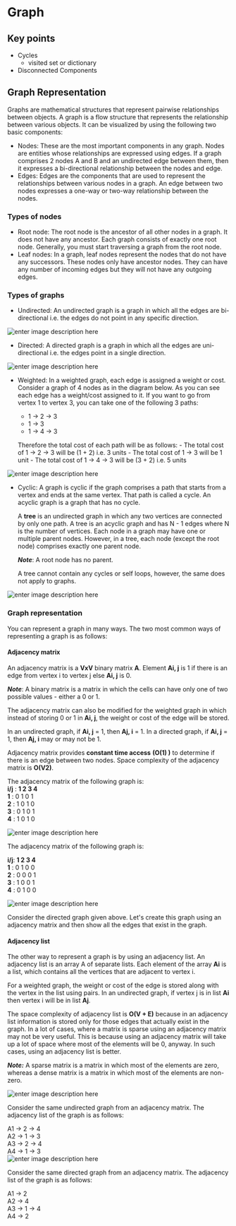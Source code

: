 # Graph

## Key points

* Cycles
  * visited set or dictionary
* Disconnected Components

## Graph Representation

Graphs are mathematical structures that represent pairwise relationships between objects. A graph is a flow structure that represents the relationship between various objects. It can be visualized by using the following two basic components:

* Nodes: These are the most important components in any graph. Nodes are entities whose relationships are expressed using edges. If a graph comprises 2 nodes A and B and an undirected edge between them, then it expresses a bi-directional relationship between the nodes and edge.
* Edges: Edges are the components that are used to represent the relationships between various nodes in a graph. An edge between two nodes expresses a one-way or two-way relationship between the nodes.

### **Types of nodes**

* Root node: The root node is the ancestor of all other nodes in a graph. It does not have any ancestor. Each graph consists of exactly one root node. Generally, you must start traversing a graph from the root node.
* Leaf nodes: In a graph, leaf nodes represent the nodes that do not have any successors. These nodes only have ancestor nodes. They can have any number of incoming edges but they will not have any outgoing edges.

### **Types of graphs**

* Undirected: An undirected graph is a graph in which all the edges are bi-directional i.e. the edges do not point in any specific direction.

![enter image description here](https://he-s3.s3.amazonaws.com/media/uploads/5069914.jpg)

* Directed: A directed graph is a graph in which all the edges are uni-directional i.e. the edges point in a single direction.

![enter image description here](https://he-s3.s3.amazonaws.com/media/uploads/59ec874.jpg)

* Weighted: In a weighted graph, each edge is assigned a weight or cost. Consider a graph of 4 nodes as in the diagram below. As you can see each edge has a weight/cost assigned to it. If you want to go from vertex 1 to vertex 3, you can take one of the following 3 paths:

  * 1 -&gt; 2 -&gt; 3
  * 1 -&gt; 3
  * 1 -&gt; 4 -&gt; 3

  Therefore the total cost of each path will be as follows: - The total cost of 1 -&gt; 2 -&gt; 3 will be \(1 + 2\) i.e. 3 units - The total cost of 1 -&gt; 3 will be 1 unit - The total cost of 1 -&gt; 4 -&gt; 3 will be \(3 + 2\) i.e. 5 units

![enter image description here](https://he-s3.s3.amazonaws.com/media/uploads/6fd9992.jpg)

* Cyclic: A graph is cyclic if the graph comprises a path that starts from a vertex and ends at the same vertex. That path is called a cycle. An acyclic graph is a graph that has no cycle.

  A **tree** is an undirected graph in which any two vertices are connected by only one path. A tree is an acyclic graph and has N - 1 edges where N is the number of vertices. Each node in a graph may have one or multiple parent nodes. However, in a tree, each node \(except the root node\) comprises exactly one parent node.

  _**Note**_: A root node has no parent.

  A tree cannot contain any cycles or self loops, however, the same does not apply to graphs.

![enter image description here](https://he-s3.s3.amazonaws.com/media/uploads/9acf1bc.jpg)

### **Graph representation**

You can represent a graph in many ways. The two most common ways of representing a graph is as follows:

#### **Adjacency matrix**

An adjacency matrix is a **VxV** binary matrix **A**. Element **Ai, j** is 1 if there is an edge from vertex i to vertex j else **Ai, j** is 0.

_**Note**_: A binary matrix is a matrix in which the cells can have only one of two possible values - either a 0 or 1.

The adjacency matrix can also be modified for the weighted graph in which instead of storing 0 or 1 in **Ai, j**, the weight or cost of the edge will be stored.

In an undirected graph, if **Ai, j** = 1, then **Aj, i** = 1. In a directed graph, if **Ai, j** = 1, then **Aj, i** may or may not be 1.

Adjacency matrix provides **constant time access** **\(O\(1\) \)** to determine if there is an edge between two nodes. Space complexity of the adjacency matrix is **O\(V2\)**.

The adjacency matrix of the following graph is:  
**i/j** : **1 2 3 4**  
**1** : 0 1 0 1  
**2** : 1 0 1 0  
**3** : 0 1 0 1   
**4** : 1 0 1 0

![enter image description here](https://he-s3.s3.amazonaws.com/media/uploads/b64ec49.jpg)

The adjacency matrix of the following graph is:

**i/j**: **1 2 3 4**  
**1** : 0 1 0 0  
**2** : 0 0 0 1  
**3** : 1 0 0 1  
**4** : 0 1 0 0

![enter image description here](https://he-s3.s3.amazonaws.com/media/uploads/c6f238c.jpg)

Consider the directed graph given above. Let's create this graph using an adjacency matrix and then show all the edges that exist in the graph.

#### **Adjacency list**

The other way to represent a graph is by using an adjacency list. An adjacency list is an array A of separate lists. Each element of the array **Ai** is a list, which contains all the vertices that are adjacent to vertex i.

For a weighted graph, the weight or cost of the edge is stored along with the vertex in the list using pairs. In an undirected graph, if vertex j is in list **Ai** then vertex i will be in list **Aj**.

The space complexity of adjacency list is **O\(V + E\)** because in an adjacency list information is stored only for those edges that actually exist in the graph. In a lot of cases, where a matrix is sparse using an adjacency matrix may not be very useful. This is because using an adjacency matrix will take up a lot of space where most of the elements will be 0, anyway. In such cases, using an adjacency list is better.

_**Note:**_ A sparse matrix is a matrix in which most of the elements are zero, whereas a dense matrix is a matrix in which most of the elements are non-zero.

![enter image description here](https://he-s3.s3.amazonaws.com/media/uploads/f19ece7.jpg)

Consider the same undirected graph from an adjacency matrix. The adjacency list of the graph is as follows:

A1 → 2 → 4  
A2 → 1 → 3  
A3 → 2 → 4  
A4 → 1 → 3  
![enter image description here](https://he-s3.s3.amazonaws.com/media/uploads/031c285.jpg)

Consider the same directed graph from an adjacency matrix. The adjacency list of the graph is as follows:

A1 → 2  
A2 → 4  
A3 → 1 → 4  
A4 → 2

